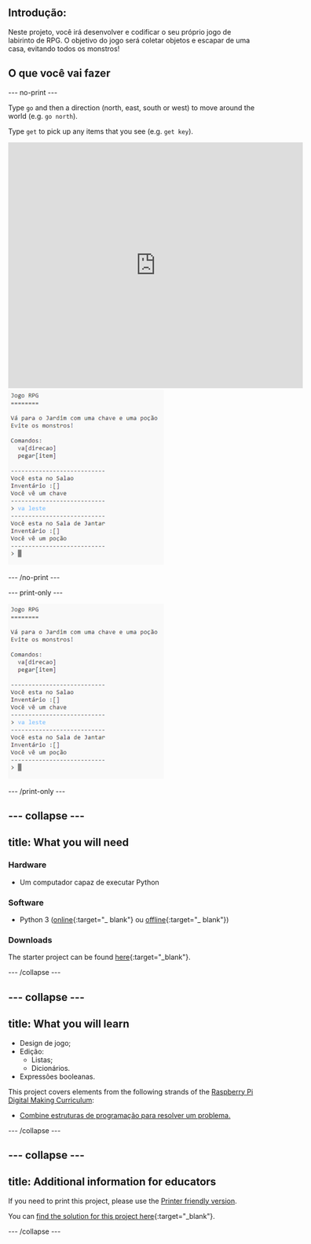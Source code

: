 ## Introdução:

Neste projeto, você irá desenvolver e codificar o seu próprio jogo de labirinto de RPG. O objetivo do jogo será coletar objetos e escapar de uma casa, evitando todos os monstros!

## O que você vai fazer

\--- no-print \---

Type `go` and then a direction (north, east, south or west) to move around the world (e.g. `go north`).

Type `get` to pick up any items that you see (e.g. `get key`).

<div class="trinket">
  <iframe src="https://trinket.io/embed/python/d06adeb527?outputOnly=true&start=result" width="600" height="500" frameborder="0" marginwidth="0" marginheight="0" allowfullscreen>
  </iframe>
  <img src="images/rpg-finished.png">
</div>

\--- /no-print \---

\--- print-only \---

![projeto concluído](images/rpg-finished.png)

\--- /print-only \---

## \--- collapse \---

## title: What you will need

### Hardware

+ Um computador capaz de executar Python

### Software

+ Python 3 ([online](https://trinket.io/){:target="_ blank"} ou [offline](https://www.python.org/downloads/){:target="_ blank"})

### Downloads

The starter project can be found [here](http://rpf.io/p/en/rpg-go){:target="_blank"}.

\--- /collapse \---

## \--- collapse \---

## title: What you will learn

+ Design de jogo;
+ Edição: 
    + Listas;
    + Dicionários.
+ Expressões booleanas.

This project covers elements from the following strands of the [Raspberry Pi Digital Making Curriculum](http://rpf.io/curriculum):

+ [Combine estruturas de programação para resolver um problema.](https://www.raspberrypi.org/curriculum/programming/builder)

\--- /collapse \---

## \--- collapse \---

## title: Additional information for educators

If you need to print this project, please use the [Printer friendly version](https://projects.raspberrypi.org/en/projects/rpg/print).

You can [find the solution for this project here](http://rpf.io/p/en/rpg-get){:target="_blank"}.

\--- /collapse \---